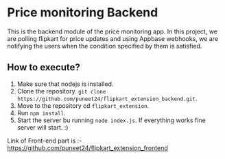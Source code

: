 # Price monitoring Backend
This is the backend module of the price monitoring app. In this project, we are polling flipkart for price updates and using Appbase webhooks, we are notifying the users when the condition specified by them is satisfied.


## How to execute?  
1) Make sure that nodejs is installed.  
2) Clone the repository. `git clone https://github.com/puneet24/flipkart_extension_backend.git`.   
3) Move to the repository cd `flipkart_extension`.     
4) Run `npm install`.    
5) Start the server bu running `node index.js`. If everything works fine server will start. :)     

Link of Front-end part is :- https://github.com/puneet24/flipkart_extension_frontend 
